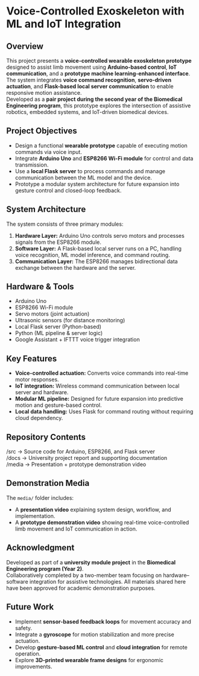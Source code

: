 # Voice-Controlled Exoskeleton with ML and IoT Integration

## Overview
This project presents a **voice-controlled wearable exoskeleton prototype** designed to assist limb movement using **Arduino-based control**, **IoT communication**, and a **prototype machine learning-enhanced interface**.  
The system integrates **voice command recognition**, **servo-driven actuation**, and **Flask-based local server communication** to enable responsive motion assistance.  
Developed as a **pair project during the second year of the Biomedical Engineering program**, this prototype explores the intersection of assistive robotics, embedded systems, and IoT-driven biomedical devices.

## Project Objectives
- Design a functional **wearable prototype** capable of executing motion commands via voice input.  
- Integrate **Arduino Uno** and **ESP8266 Wi-Fi module** for control and data transmission.  
- Use a **local Flask server** to process commands and manage communication between the ML model and the device.  
- Prototype a modular system architecture for future expansion into gesture control and closed-loop feedback.  

## System Architecture
The system consists of three primary modules:
1. **Hardware Layer:** Arduino Uno controls servo motors and processes signals from the ESP8266 module.  
2. **Software Layer:** A Flask-based local server runs on a PC, handling voice recognition, ML model inference, and command routing.  
3. **Communication Layer:** The ESP8266 manages bidirectional data exchange between the hardware and the server.

## Hardware & Tools
- Arduino Uno  
- ESP8266 Wi-Fi module  
- Servo motors (joint actuation)  
- Ultrasonic sensors (for distance monitoring)  
- Local Flask server (Python-based)  
- Python (ML pipeline & server logic)  
- Google Assistant + IFTTT voice trigger integration  

## Key Features
- **Voice-controlled actuation:** Converts voice commands into real-time motor responses.  
- **IoT integration:** Wireless command communication between local server and hardware.  
- **Modular ML pipeline:** Designed for future expansion into predictive motion and gesture-based control.  
- **Local data handling:** Uses Flask for command routing without requiring cloud dependency.  

## Repository Contents
/src     → Source code for Arduino, ESP8266, and Flask server  
/docs    → University project report and supporting documentation  
/media   → Presentation + prototype demonstration video  

## Demonstration Media
The `media/` folder includes:
- A **presentation video** explaining system design, workflow, and implementation.  
- A **prototype demonstration video** showing real-time voice-controlled limb movement and IoT communication in action.

## Acknowledgment
Developed as part of a **university module project** in the **Biomedical Engineering program (Year 2)**.  
Collaboratively completed by a two-member team focusing on hardware–software integration for assistive technologies.
All materials shared here have been approved for academic demonstration purposes.

## Future Work
- Implement **sensor-based feedback loops** for movement accuracy and safety.
- Integrate a **gyroscope** for motion stabilization and more precise actuation. 
- Develop **gesture-based ML control** and **cloud integration** for remote operation.  
- Explore **3D-printed wearable frame designs** for ergonomic improvements.  
